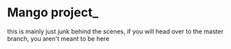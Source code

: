 # Mango project_
this is mainly just junk
behind the scenes, if you will
head over to the master branch, you aren't meant to be here
